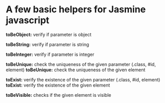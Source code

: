 # A few basic helpers for Jasmine javascript

**toBeObject:** verify if parameter is object

**toBeString:** verify if parameter is string

**toBeInteger:** verify if parameter is integer

**toBeUnique:** check the uniqueness of the given parameter (.class, #id, element)
**toBeUnique:** check the uniqueness of the given element

**toExist:** verify the existence of the given parameter (.class, #id, element)
**toExist:** verify the existence of the given element

**toBeVisible:** checks if the given element is visible

